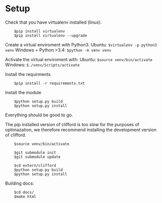 # Setup

Check that you have virtualenv installed (linux).

```
    $pip install virtualenv
    $pip install virtualenv --upgrade
```

Create a virtual enviroment with Python3.
Ubuntu: ```$virtualenv -p python3 venv```
Windows + Python >3.4: ```$python -m venv venv```

Activate the virtual enviroment with:
Ubuntu: ``` $source venv/bin/activate ```
Windows: ``` $./venv/Scripts/activate ```

Install the requirments 
```
    $pip install -r requirements.txt 
```

Install the module
```
    $python setup.py build
    $python setup.py install
```


Everything should be good to go. 

The pip installed version of clifford is too slow for the purposes of optimazation,
we therefore recommend installing the development version of clifford. 

```
    $source venv/bin/activate

    $git submodule init 
    $git submodule update

    $cd extern/clifford
    $python setup.py build
    $python setup.py install
```


Building docs:
```
    $cd docs/
    $make html
```
